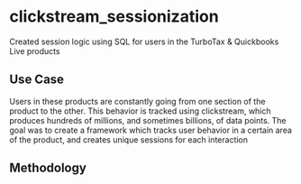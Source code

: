 # clickstream_sessionization
Created session logic using SQL for users in the TurboTax &amp; Quickbooks Live products

## Use Case
Users in these products are constantly going from one section of the product to the other. This behavior is tracked using clickstream, which produces hundreds of millions, and sometimes billions, of data points. The goal was to create a framework which tracks user behavior in a certain area of the product, and creates unique sessions for each interaction

## Methodology
